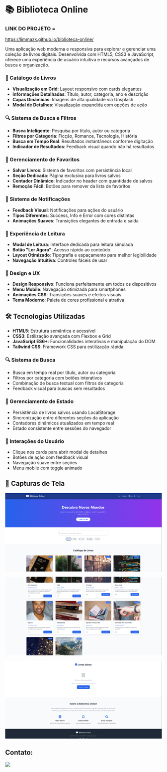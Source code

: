 # 📚 Biblioteca Online

### LINK DO PROJETO =
https://limmazk.github.io/biblioteca-online/

Uma aplicação web moderna e responsiva para explorar e gerenciar uma coleção de livros digitais. Desenvolvida com HTML5, CSS3 e JavaScript, oferece uma experiência de usuário intuitiva e recursos avançados de busca e organização.


### 📖 Catálogo de Livros
- **Visualização em Grid**: Layout responsivo com cards elegantes
- **Informações Detalhadas**: Título, autor, categoria, ano e descrição
- **Capas Dinâmicas**: Imagens de alta qualidade via Unsplash
- **Modal de Detalhes**: Visualização expandida com opções de ação

### 🔍 Sistema de Busca e Filtros
- **Busca Inteligente**: Pesquisa por título, autor ou categoria
- **Filtros por Categoria**: Ficção, Romance, Tecnologia, História
- **Busca em Tempo Real**: Resultados instantâneos conforme digitação
- **Indicador de Resultados**: Feedback visual quando não há resultados

### 💾 Gerenciamento de Favoritos
- **Salvar Livros**: Sistema de favoritos com persistência local
- **Seção Dedicada**: Página exclusiva para livros salvos
- **Contador Dinâmico**: Indicador no header com quantidade de salvos
- **Remoção Fácil**: Botões para remover da lista de favoritos

### 🔔 Sistema de Notificações
- **Feedback Visual**: Notificações para ações do usuário
- **Tipos Diferentes**: Success, Info e Error com cores distintas
- **Animações Suaves**: Transições elegantes de entrada e saída

### 📱 Experiência de Leitura
- **Modal de Leitura**: Interface dedicada para leitura simulada
- **Botão "Ler Agora"**: Acesso rápido ao conteúdo
- **Layout Otimizado**: Tipografia e espaçamento para melhor legibilidade
- **Navegação Intuitiva**: Controles fáceis de usar

### 🎨 Design e UX
- **Design Responsivo**: Funciona perfeitamente em todos os dispositivos
- **Menu Mobile**: Navegação otimizada para smartphones
- **Animações CSS**: Transições suaves e efeitos visuais
- **Tema Moderno**: Paleta de cores profissional e atrativa

## 🛠️ Tecnologias Utilizadas

- **HTML5**: Estrutura semântica e acessível
- **CSS3**: Estilização avançada com Flexbox e Grid
- **JavaScript ES6+**: Funcionalidades interativas e manipulação do DOM
- **Tailwind CSS**: Framework CSS para estilização rápida

### 🔍 Sistema de Busca
- Busca em tempo real por título, autor ou categoria
- Filtros por categoria com botões interativos
- Combinação de busca textual com filtros de categoria
- Feedback visual para buscas sem resultados

### 💾 Gerenciamento de Estado
- Persistência de livros salvos usando LocalStorage
- Sincronização entre diferentes seções da aplicação
- Contadores dinâmicos atualizados em tempo real
- Estado consistente entre sessões do navegador

### 🎯 Interações do Usuário
- Clique nos cards para abrir modal de detalhes
- Botões de ação com feedback visual
- Navegação suave entre seções
- Menu mobile com toggle animado

## 🎨 Capturas de Tela

![Captura de Tela 1](./img/pagina1.png)





![Captura de Tela 1](./img/pagina2.png)






![Captura de Tela 1](./img/pagina3.png)









## Contato:

<a href="https://www.linkedin.com/in/arthur-lima-027581326/" target="_blank"><img src="https://img.shields.io/badge/LinkedIn-0077B5?style=for-the-badge&logo=linkedin&logoColor=white" target="_blank">
